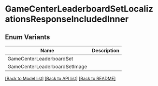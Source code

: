 # GameCenterLeaderboardSetLocalizationsResponseIncludedInner

## Enum Variants

| Name | Description |
|---- | -----|
| GameCenterLeaderboardSet |  |
| GameCenterLeaderboardSetImage |  |

[[Back to Model list]](../README.md#documentation-for-models) [[Back to API list]](../README.md#documentation-for-api-endpoints) [[Back to README]](../README.md)


